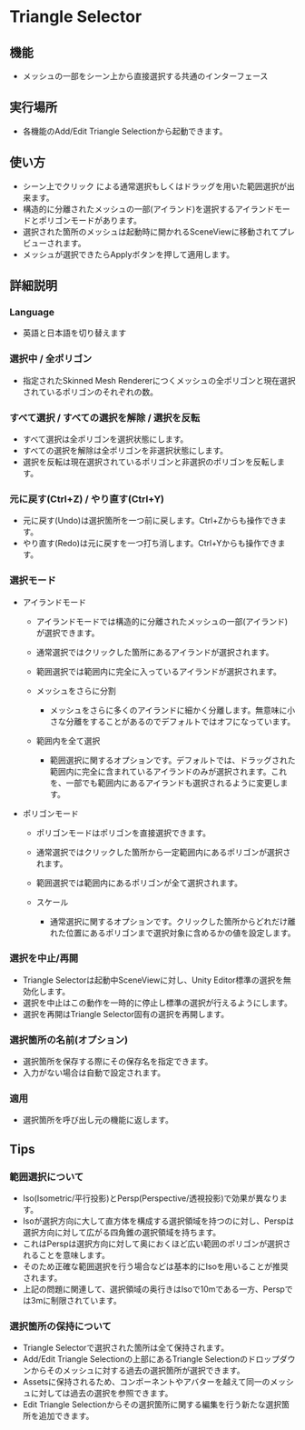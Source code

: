 # Triangle Selector

## 機能
- メッシュの一部をシーン上から直接選択する共通のインターフェース

## 実行場所
- 各機能のAdd/Edit Triangle Selectionから起動できます。

## 使い方
- シーン上でクリック による通常選択もしくはドラッグを用いた範囲選択が出来ます。
- 構造的に分離されたメッシュの一部(アイランド)を選択するアイランドモードとポリゴンモードがあります。
- 選択された箇所のメッシュは起動時に開かれるSceneViewに移動されてプレビューされます。
- メッシュが選択できたらApplyボタンを押して適用します。

## 詳細説明

### Language
- 英語と日本語を切り替えます  

### 選択中 / 全ポリゴン
- 指定されたSkinned Mesh Rendererにつくメッシュの全ポリゴンと現在選択されているポリゴンのそれぞれの数。

### すべて選択 / すべての選択を解除 / 選択を反転
- すべて選択は全ポリゴンを選択状態にします。
- すべての選択を解除は全ポリゴンを非選択状態にします。
- 選択を反転は現在選択されているポリゴンと非選択のポリゴンを反転します。

### 元に戻す(Ctrl+Z) / やり直す(Ctrl+Y)
- 元に戻す(Undo)は選択箇所を一つ前に戻します。Ctrl+Zからも操作できます。
- やり直す(Redo)は元に戻すを一つ打ち消します。Ctrl+Yからも操作できます。

### 選択モード
- アイランドモード
    - アイランドモードでは構造的に分離されたメッシュの一部(アイランド)が選択できます。
    - 通常選択ではクリックした箇所にあるアイランドが選択されます。
    - 範囲選択では範囲内に完全に入っているアイランドが選択されます。

    - メッシュをさらに分割
        - メッシュをさらに多くのアイランドに細かく分離します。無意味に小さな分離をすることがあるのでデフォルトではオフになっています。
    - 範囲内を全て選択
        - 範囲選択に関するオプションです。デフォルトでは、ドラッグされた範囲内に完全に含まれているアイランドのみが選択されます。これを、一部でも範囲内にあるアイランドも選択されるように変更します。

- ポリゴンモード
    - ポリゴンモードはポリゴンを直接選択できます。
    - 通常選択ではクリックした箇所から一定範囲内にあるポリゴンが選択されます。
    - 範囲選択では範囲内にあるポリゴンが全て選択されます。

    - スケール
        - 通常選択に関するオプションです。クリックした箇所からどれだけ離れた位置にあるポリゴンまで選択対象に含めるかの値を設定します。

### 選択を中止/再開
- Triangle Selectorは起動中SceneViewに対し、Unity Editor標準の選択を無効化します。
- 選択を中止はこの動作を一時的に停止し標準の選択が行えるようにします。
- 選択を再開はTriangle Selector固有の選択を再開します。

### 選択箇所の名前(オプション)
- 選択箇所を保存する際にその保存名を指定できます。
- 入力がない場合は自動で設定されます。

### 適用
- 選択箇所を呼び出し元の機能に返します。

## Tips

### 範囲選択について
- Iso(Isometric/平行投影)とPersp(Perspective/透視投影)で効果が異なります。
- Isoが選択方向に大して直方体を構成する選択領域を持つのに対し、Perspは選択方向に対して広がる四角錐の選択領域を持ちます。
- これはPerspは選択方向に対して奥におくほど広い範囲のポリゴンが選択されることを意味します。
- そのため正確な範囲選択を行う場合などは基本的にIsoを用いることが推奨されます。
- 上記の問題に関連して、選択領域の奥行きはIsoで10mである一方、Perspでは3mに制限されています。

### 選択箇所の保持について
- Triangle Selectorで選択された箇所は全て保持されます。
- Add/Edit Triangle Selectionの上部にあるTriangle Selectionのドロップダウンからそのメッシュに対する過去の選択箇所が選択できます。
- Assetsに保持されるため、コンポーネントやアバターを越えて同一のメッシュに対しては過去の選択を参照できます。
- Edit Triangle Selectionからその選択箇所に関する編集を行う新たな選択箇所を追加できます。

